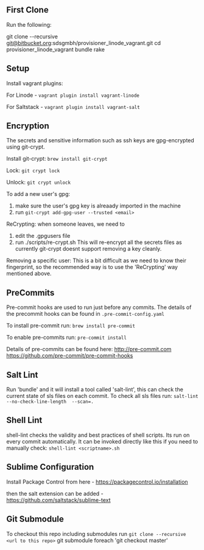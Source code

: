 First Clone
-----------
Run the following:

git clone --recursive git@bitbucket.org:sdsgmbh/provisioner_linode_vagrant.git
cd provisioner_linode_vagrant
bundle
rake

Setup
-----

Install vagrant plugins:

For Linode -
`vagrant plugin install vagrant-linode`

For Saltstack -
`vagrant plugin install vagrant-salt`


Encryption
----------

The secrets and sensitive information such as ssh keys are
gpg-encrypted using git-crypt.

Install git-crypt:
`brew install git-crypt`

Lock:
`git crypt lock`

Unlock:
`git crypt unlock`

To add a new user's gpg:
1. make sure the user's gpg key is alreaady imported in the machine
2. run `git-crypt add-gpg-user --trusted <email>`

ReCrypting:
when someone leaves, we need to
1. edit the .gpgusers file
2. run ./scripts/re-crypt.sh
This will re-encrypt all the secrets files as currently git-crypt
doesnt support removing a key cleanly.

Removing a specific user:
This is a bit difficult as we need to know their fingerprint,
so the recommended way is to use the 'ReCrypting' way mentioned above.

PreCommits
----------

Pre-commit hooks are used to run just before any commits. The details
of the precommit hooks can be found in `.pre-commit-config.yaml`

To install pre-commit run:
`brew install pre-commit`

To enable pre-commits run:
`pre-commit install`

Details of pre-commits can be found here:
http://pre-commit.com
https://github.com/pre-commit/pre-commit-hooks

Salt Lint
---------

Run 'bundle' and it will install a tool called 'salt-lint', this can check
the current state of sls files on each commit.
To check all sls files run:
`salt-lint --no-check-line-length  --scan=.`

Shell Lint
----------
shell-lint checks the validity and best practices of shell scripts.
Its run on every commit automatically.
It can be invoked directly like this if you need to manually check:
`shell-lint <scriptname>.sh`

Sublime Configuration
---------------------
Install Package Control from here - https://packagecontrol.io/installation

then the salt extension can be added - https://github.com/saltstack/sublime-text


Git Submodule
-------------

To checkout this repo including submodules run `git clone --recursive <url to this repo>`
git submodule foreach 'git checkout master'
